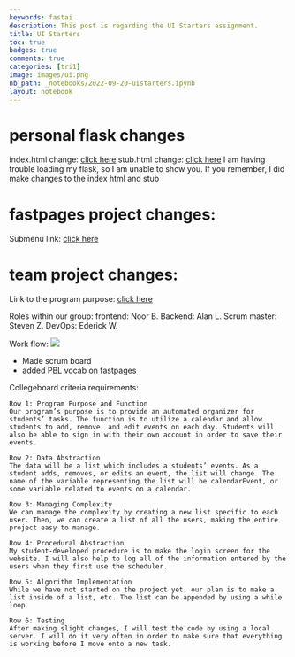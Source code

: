 ```yaml
---
keywords: fastai
description: This post is regarding the UI Starters assignment.
title: UI Starters
toc: true
badges: true 
comments: true 
categories: [tri1] 
image: images/ui.png
nb_path: _notebooks/2022-09-20-uistarters.ipynb
layout: notebook
---
```


<!--
#################################################
### THIS FILE WAS AUTOGENERATED! DO NOT EDIT! ###
#################################################
# file to edit: _notebooks/2022-09-20-uistarters.ipynb
-->

<div class="container" id="notebook-container">
        
<div class="cell border-box-sizing text_cell rendered"><div class="inner_cell">
<div class="text_cell_render border-box-sizing rendered_html">
<h1 id="personal-flask-changes">personal flask changes<a class="anchor-link" href="#personal-flask-changes"> </a></h1><p>index.html change: <a href="">click here</a>
stub.html change: <a href="">click here</a>
I am having trouble loading my flask, so I am unable to show you. If you remember, I did make changes to the index html and stub</p>

</div>
</div>
</div>
<div class="cell border-box-sizing text_cell rendered"><div class="inner_cell">
<div class="text_cell_render border-box-sizing rendered_html">
<h1 id="fastpages-project-changes:">fastpages project changes:<a class="anchor-link" href="#fastpages-project-changes:"> </a></h1><p>Submenu link: <a href="https://unlqsting.github.io/AP-Comp-fastpages/submenu/">click here</a></p>

</div>
</div>
</div>
<div class="cell border-box-sizing text_cell rendered"><div class="inner_cell">
<div class="text_cell_render border-box-sizing rendered_html">
<h1 id="team-project-changes:">team project changes:<a class="anchor-link" href="#team-project-changes:"> </a></h1><p>Link to the program purpose: <a href="https://unlqsting.github.io/AP-Comp-fastpages/project/college%20board/questions/2022/09/25/PBLProject.html">click here</a></p>
<p>Roles within our group: 
    frontend: Noor B.
    Backend: Alan L.
    Scrum master: Steven Z.
    DevOps: Ederick W.</p>
<p>Work flow: 
    <img src="https://github.com/Unlqsting/AP-Comp-fastpages/blob/master/images/Thingy.png"></p>
<ul>
<li>Made scrum board</li>
<li>added PBL vocab on fastpages</li>
</ul>
<p>Collegeboard criteria requirements:</p>

<pre><code>Row 1: Program Purpose and Function
Our program’s purpose is to provide an automated organizer for students’ tasks. The function is to utilize a calendar and allow students to add, remove, and edit events on each day. Students will also be able to sign in with their own account in order to save their events.

Row 2: Data Abstraction
The data will be a list which includes a students’ events. As a student adds, removes, or edits an event, the list will change. The name of the variable representing the list will be calendarEvent, or some variable related to events on a calendar.

Row 3: Managing Complexity
We can manage the complexity by creating a new list specific to each user. Then, we can create a list of all the users, making the entire project easy to manage.

Row 4: Procedural Abstraction
My student-developed procedure is to make the login screen for the website. I will also help to log all of the information entered by the users when they first use the scheduler.

Row 5: Algorithm Implementation
While we have not started on the project yet, our plan is to make a list inside of a list, etc. The list can be appended by using a while loop.

Row 6: Testing
After making slight changes, I will test the code by using a local server. I will do it very often in order to make sure that everything is working before I move onto a new task.</code></pre>

</div>
</div>
</div>
</div>
 

